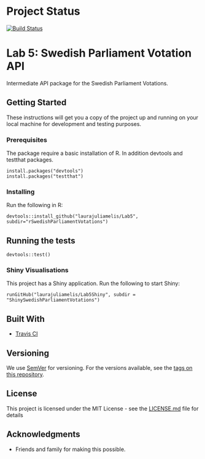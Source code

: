 # Project Status
[![Build Status](https://travis-ci.org/laurajuliamelis/Lab5.svg?branch=master)](https://travis-ci.org/laurajuliamelis/Lab5)

# Lab 5: Swedish Parliament Votation API

Intermediate API package for the Swedish Parliament Votations.

## Getting Started

These instructions will get you a copy of the project up and running on your local machine for development and testing purposes.

### Prerequisites

The package require a basic installation of R. In addition devtools and testthat packages.

```
install.packages("devtools")
install.packages("testthat")
```

### Installing

Run the following in R:

```
devtools::install_github("laurajuliamelis/Lab5", subdir="rSwedishParliamentVotations")
```

## Running the tests

```
devtools::test()
```

### Shiny Visualisations

This project has a Shiny application. Run the following to start Shiny:

```
runGitHub("laurajuliamelis/Lab5Shiny", subdir = "ShinySwedishParliamentVotations")
```

## Built With

* [Travis CI](https://travis-ci.org)


## Versioning

We use [SemVer](http://semver.org/) for versioning. For the versions available, see the [tags on this repository](https://github.com/your/project/tags). 

## License

This project is licensed under the MIT License - see the [LICENSE.md](LICENSE.md) file for details

## Acknowledgments

* Friends and family for making this possible.